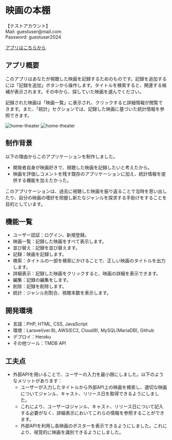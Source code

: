 <!DOCTYPE html>
<html lang="ja">
<head>
    <meta charset="UTF-8">
<body>
    <h1>映画の本棚</h1>
    <p>【テストアカウント】<br>Mail: guestuser@mail.com<br>Password: guestuser2024</p>
    <a href="https://movierecorder-b29889e3d233.herokuapp.com/login" target="_blank" rel="noopener noreferrer" class="button-link">アプリはこちらから</a>
    <div class="section">
        <h2>アプリ概要</h2>
        <p>このアプリはあなたが視聴した映画を記録するためのものです。記録を追加するには「記録を追加」ボタンから操作します。タイトルを検索すると、関連する候補が表示されます。その中から、探していた映画を選んでください。</p>
        <p>記録された映画は「映画一覧」に表示され、クリックすると詳細情報が閲覧できます。また、「統計」セクションでは、記録した映画に基づいた統計情報を参照できます。</p>
        <img src="fig/view.png" alt="home-theater" class="image">
        <img src="fig/static.png" alt="home-theater" class="image">
   </div>
    <div class="section">
        <h2>制作背景</h2>
        <p>以下の理由からこのアプリケーションを制作しました。</p>
        <ul>
            <li>開発者自身が映画好きで、視聴した映画を記録したいと考えたから。</li>
            <li>映画を評価しコメントを残す既存のアプリケーションに加え、統計情報を提供する機能を加えたかった。</li>
        </ul>
        <p>このアプリケーションは、過去に視聴した映画を振り返ることで当時を思い出したり、自分の映画の嗜好を把握し新たなジャンルを探求する手助けをすることを目的としています。</p>
    </div>
    <div class="section">
        <h2>機能一覧</h2>
        <ul>
            <li>ユーザー認証：ログイン、新規登録。</li>
            <li>映画一覧：記録した映画をすべて表示します。</li>
            <li>並び替え：記録を並び替えます。</li>
            <li>記録：映画を記録します。</li>
            <li>検索：タイトルの一部を検索にかけることで、正しい映画のタイトルを出力します。</li>
            <li>詳細表示：記録した映画をクリックすると、映画の詳細を表示できます。</li>
            <li>編集：記録の編集をします。</li>
            <li>削除：記録を削除します。</li>
            <li>統計：ジャンル別割合、視聴本数を表示します。</li>
        </ul>
    </div>
    <div class="section">
        <h2>開発環境</h2>
        <ul>
            <li>言語：PHP, HTML, CSS, JavaScript</li>
            <li>環境：Laravel(ver.8), AWS(EC2, Cloud9), MySQL(MariaDB), Github</li>
            <li>デプロイ：Heroku</li>
            <li>その他ツール：TMDB API</li>
        </ul>
    </div>
    <div class="section">
        <h2>工夫点</h2>
        <ul>
            <li>外部APIを用いることで、ユーザーの入力を最小限にしました。以下のようなメリットがあります：
                <ul>
                    <li>ユーザーが入力したタイトルから外部API上の映画を検索し、適切な映画についてジャンル、キャスト、リリース日を取得できるようにしました。</li>
                    <li>これにより、ユーザーはジャンル、キャスト、リリース日について記入する必要がなく、詳細表示においてこれらの情報を参照することができます。</li>
                    <li>外部APIを利用し各映画のポスターを表示できるようにしました。これにより、視覚的に映画を識別できるようにしました。</li>
                </ul>
            </li>
        </ul>
    </div>
</body>
</html>
